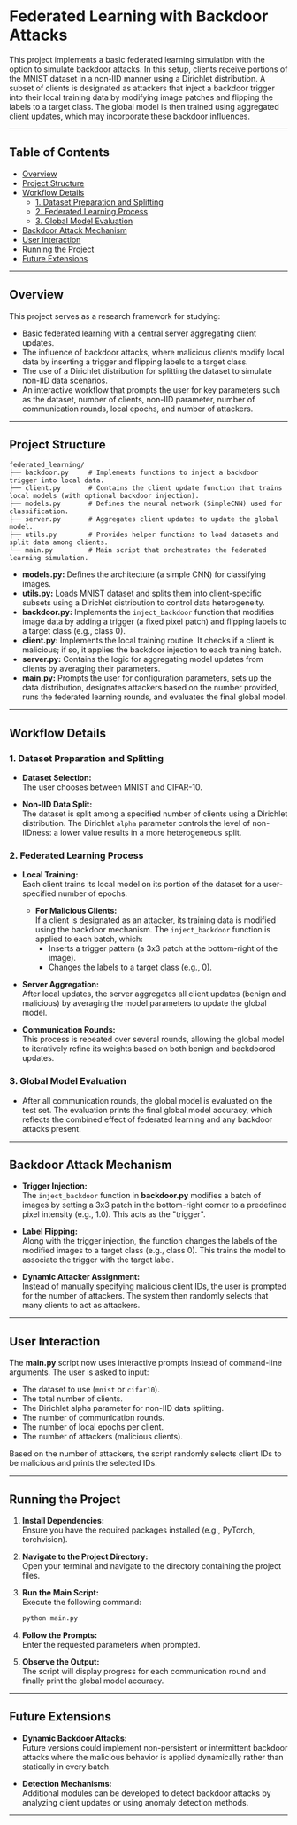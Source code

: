 # Federated Learning with Backdoor Attacks

This project implements a basic federated learning simulation with the option to simulate backdoor attacks. In this setup, clients receive portions of the MNIST dataset in a non-IID manner using a Dirichlet distribution. A subset of clients is designated as attackers that inject a backdoor trigger into their local training data by modifying image patches and flipping the labels to a target class. The global model is then trained using aggregated client updates, which may incorporate these backdoor influences.

---

## Table of Contents

- [Overview](#overview)
- [Project Structure](#project-structure)
- [Workflow Details](#workflow-details)
  - [1. Dataset Preparation and Splitting](#1-dataset-preparation-and-splitting)
  - [2. Federated Learning Process](#2-federated-learning-process)
  - [3. Global Model Evaluation](#3-global-model-evaluation)
- [Backdoor Attack Mechanism](#backdoor-attack-mechanism)
- [User Interaction](#user-interaction)
- [Running the Project](#running-the-project)
- [Future Extensions](#future-extensions)

---

## Overview

This project serves as a research framework for studying:
- Basic federated learning with a central server aggregating client updates.
- The influence of backdoor attacks, where malicious clients modify local data by inserting a trigger and flipping labels to a target class.
- The use of a Dirichlet distribution for splitting the dataset to simulate non-IID data scenarios.
- An interactive workflow that prompts the user for key parameters such as the dataset, number of clients, non-IID parameter, number of communication rounds, local epochs, and number of attackers.

---

## Project Structure

```
federated_learning/
├── backdoor.py     # Implements functions to inject a backdoor trigger into local data.
├── client.py       # Contains the client update function that trains local models (with optional backdoor injection).
├── models.py       # Defines the neural network (SimpleCNN) used for classification.
├── server.py       # Aggregates client updates to update the global model.
├── utils.py        # Provides helper functions to load datasets and split data among clients.
└── main.py         # Main script that orchestrates the federated learning simulation.
```

- **models.py:** Defines the architecture (a simple CNN) for classifying images.
- **utils.py:** Loads MNIST dataset and splits them into client-specific subsets using a Dirichlet distribution to control data heterogeneity.
- **backdoor.py:** Implements the `inject_backdoor` function that modifies image data by adding a trigger (a fixed pixel patch) and flipping labels to a target class (e.g., class 0).
- **client.py:** Implements the local training routine. It checks if a client is malicious; if so, it applies the backdoor injection to each training batch.
- **server.py:** Contains the logic for aggregating model updates from clients by averaging their parameters.
- **main.py:** Prompts the user for configuration parameters, sets up the data distribution, designates attackers based on the number provided, runs the federated learning rounds, and evaluates the final global model.

---

## Workflow Details

### 1. Dataset Preparation and Splitting

- **Dataset Selection:**  
  The user chooses between MNIST and CIFAR-10.

- **Non-IID Data Split:**  
  The dataset is split among a specified number of clients using a Dirichlet distribution. The Dirichlet `alpha` parameter controls the level of non-IIDness: a lower value results in a more heterogeneous split.

### 2. Federated Learning Process

- **Local Training:**  
  Each client trains its local model on its portion of the dataset for a user-specified number of epochs.
  
  - **For Malicious Clients:**  
    If a client is designated as an attacker, its training data is modified using the backdoor mechanism. The `inject_backdoor` function is applied to each batch, which:
    - Inserts a trigger pattern (a 3x3 patch at the bottom-right of the image).
    - Changes the labels to a target class (e.g., 0).

- **Server Aggregation:**  
  After local updates, the server aggregates all client updates (benign and malicious) by averaging the model parameters to update the global model.

- **Communication Rounds:**  
  This process is repeated over several rounds, allowing the global model to iteratively refine its weights based on both benign and backdoored updates.

### 3. Global Model Evaluation

- After all communication rounds, the global model is evaluated on the test set. The evaluation prints the final global model accuracy, which reflects the combined effect of federated learning and any backdoor attacks present.

---

## Backdoor Attack Mechanism

- **Trigger Injection:**  
  The `inject_backdoor` function in **backdoor.py** modifies a batch of images by setting a 3x3 patch in the bottom-right corner to a predefined pixel intensity (e.g., 1.0). This acts as the "trigger".

- **Label Flipping:**  
  Along with the trigger injection, the function changes the labels of the modified images to a target class (e.g., class 0). This trains the model to associate the trigger with the target label.

- **Dynamic Attacker Assignment:**  
  Instead of manually specifying malicious client IDs, the user is prompted for the number of attackers. The system then randomly selects that many clients to act as attackers.

---

## User Interaction

The **main.py** script now uses interactive prompts instead of command-line arguments. The user is asked to input:
- The dataset to use (`mnist` or `cifar10`).
- The total number of clients.
- The Dirichlet alpha parameter for non-IID data splitting.
- The number of communication rounds.
- The number of local epochs per client.
- The number of attackers (malicious clients).

Based on the number of attackers, the script randomly selects client IDs to be malicious and prints the selected IDs.

---

## Running the Project

1. **Install Dependencies:**  
   Ensure you have the required packages installed (e.g., PyTorch, torchvision).

2. **Navigate to the Project Directory:**  
   Open your terminal and navigate to the directory containing the project files.

3. **Run the Main Script:**  
   Execute the following command:
   ```bash
   python main.py
   ```
4. **Follow the Prompts:**  
   Enter the requested parameters when prompted.

5. **Observe the Output:**  
   The script will display progress for each communication round and finally print the global model accuracy.

---

## Future Extensions

- **Dynamic Backdoor Attacks:**  
  Future versions could implement non-persistent or intermittent backdoor attacks where the malicious behavior is applied dynamically rather than statically in every batch.

- **Detection Mechanisms:**  
  Additional modules can be developed to detect backdoor attacks by analyzing client updates or using anomaly detection methods.

---
